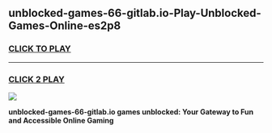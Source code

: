 
## unblocked-games-66-gitlab.io-Play-Unblocked-Games-Online-es2p8
<h3>
<a href="https://premium76.site?title=unblocked-games-66-gitlab.io&ref=25A">CLICK TO PLAY</a></h3>
<hr>

<h3>
<a href="https://premium76.site?title=unblocked-games-66-gitlab.io&ref=25A">CLICK 2 PLAY</a>
  
</h3>

<a href="https://premium76.site?title=unblocked-games-66-gitlab.io&ref=25A"><img src="https://clearcache.store/games.png"></a>


**unblocked-games-66-gitlab.io games unblocked: Your Gateway to Fun and Accessible Online Gaming**
